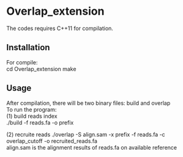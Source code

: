 # Overlap_extension

The codes requires C++11 for compilation. 

## Installation
For compile:  
cd Overlap_extension
make 

## Usage
After compilation, there will be two binary files: build and overlap  
To run the program:   
(1) build reads index   
./build -f reads.fa -o prefix    

(2) recruite reads ./overlap -S align.sam -x prefix -f reads.fa -c overlap_cutoff -o recruited_reads.fa    
align.sam is the alignment results of reads.fa on available reference   
